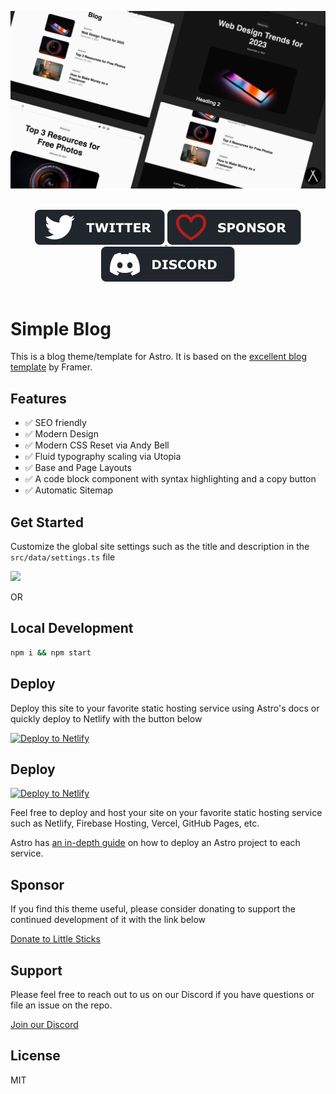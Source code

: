 <p align="center">
  <img src="assets/gh-banner.png" alt="Odyssey Theme Banner">
</p>

<br/>
<div align="center">
  <a href="https://twitter.com/littlesticksdev">
  <img src="assets/twitter-badge.svg" alt="Follow Little Sticks on Twitter"/>
</a>
  <a href="https://buy.stripe.com/bIY5na6r75nBaYgcMP">
    <img src="assets/sponsor-badge.svg" alt="Sponsor This Repo" />
  </a>
  <a href="https://littlesticks.dev/discord">
    <img src="assets/discord-badge.svg" alt="Join our Discord" />
  </a>
  
</div>
<br/>

# Simple Blog

This is a blog theme/template for Astro. It is based on the [excellent blog template](https://blog.framer.website/) by Framer.

## Features

- ✅ SEO friendly
- ✅ Modern Design
- ✅ Modern CSS Reset via Andy Bell
- ✅ Fluid typography scaling via Utopia
- ✅ Base and Page Layouts
- ✅ A code block component with syntax highlighting and a copy button
- ✅ Automatic Sitemap

## Get Started 

Customize the global site settings such as the title and description in the `src/data/settings.ts` file

<p>
  <a href="https://stackblitz.com/github/littlesticks/REPLACEME">
  <img src="https://developer.stackblitz.com/img/open_in_stackblitz.svg" height="36px" />
  </a>
</p>

OR

## Local Development

```sh
npm i && npm start
```

## Deploy

Deploy this site to your favorite static hosting service using Astro's docs or quickly deploy to Netlify with the button below 

[![Deploy to Netlify](https://www.netlify.com/img/deploy/button.svg)](https://app.netlify.com/start/deploy?repository=https://github.com/littlesticks/simple-blog-astro)

## Deploy

[![Deploy to Netlify](https://www.netlify.com/img/deploy/button.svg)](https://app.netlify.com/start/deploy?repository=https://github.com/littlesticks/simple-blog-astro)

Feel free to deploy and host your site on your favorite static hosting service such as Netlify, Firebase Hosting, Vercel, GitHub Pages, etc.

Astro has [an in-depth guide](https://docs.astro.build/en/guides/deploy/) on how to deploy an Astro project to each service.

## Sponsor

If you find this theme useful, please consider donating to support the continued development of it with the link below

[Donate to Little Sticks](https://buy.stripe.com/bIY5na6r75nBaYgcMP)

## Support

Please feel free to reach out to us on our Discord if you have questions or file an issue on the repo.

[Join our Discord](https://littlesticks.dev/discord)

## License

MIT